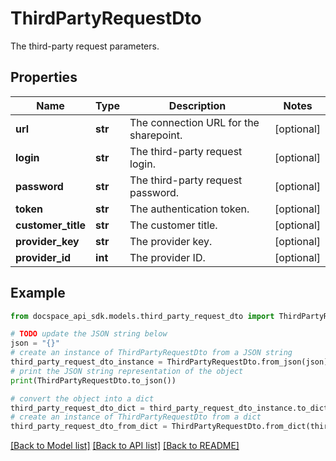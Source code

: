 # ThirdPartyRequestDto
The third-party request parameters.

## Properties

Name | Type | Description | Notes
------------ | ------------- | ------------- | -------------
**url** | **str** | The connection URL for the sharepoint. | [optional] 
**login** | **str** | The third-party request login. | [optional] 
**password** | **str** | The third-party request password. | [optional] 
**token** | **str** | The authentication token. | [optional] 
**customer_title** | **str** | The customer title. | [optional] 
**provider_key** | **str** | The provider key. | [optional] 
**provider_id** | **int** | The provider ID. | [optional] 

## Example

```python
from docspace_api_sdk.models.third_party_request_dto import ThirdPartyRequestDto

# TODO update the JSON string below
json = "{}"
# create an instance of ThirdPartyRequestDto from a JSON string
third_party_request_dto_instance = ThirdPartyRequestDto.from_json(json)
# print the JSON string representation of the object
print(ThirdPartyRequestDto.to_json())

# convert the object into a dict
third_party_request_dto_dict = third_party_request_dto_instance.to_dict()
# create an instance of ThirdPartyRequestDto from a dict
third_party_request_dto_from_dict = ThirdPartyRequestDto.from_dict(third_party_request_dto_dict)
```
[[Back to Model list]](../README.md#documentation-for-models) [[Back to API list]](../README.md#documentation-for-api-endpoints) [[Back to README]](../README.md)


